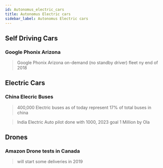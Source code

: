 ```yaml
---
id: Autonomus_electric_cars
title: Autonomus Electric cars
sidebar_label: Autonomus Electric cars
---
```


## Self Driving Cars

### Google Phonix Arizona 
 > Google Phonix Arizona  on-demand (no standby driver) fleet  ny end of 2018


## Electric Cars
### China  Elecric Buses
 > 400,000 Electric buses as of today represent 17% of total buses in china

 > India Electric Auto pilot done with 1000, 2023 goal 1 Million by Ola


## Drones

### Amazon Drone tests in Canada
 > will start some deliveries in 2019 

